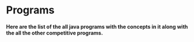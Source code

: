 # Programs
#### Here are the list of the all java programs with the concepts in it along with the all the other competitive programs.  
